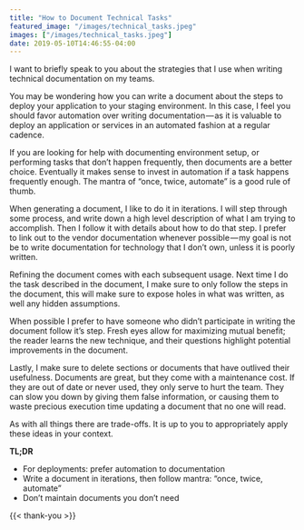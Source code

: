 ```yaml
---
title: "How to Document Technical Tasks"
featured_image: "/images/technical_tasks.jpeg"
images: ["/images/technical_tasks.jpeg"]
date: 2019-05-10T14:46:55-04:00
---
```


I want to briefly speak to you about the strategies that I use when writing technical documentation on my teams.

You may be wondering how you can write a document about the steps to deploy your application to your staging environment. In this case, I feel you should favor automation over writing documentation — as it is valuable to deploy an application or services in an automated fashion at a regular cadence.

If you are looking for help with documenting environment setup, or performing tasks that don’t happen frequently, then documents are a better choice. Eventually it makes sense to invest in automation if a task happens frequently enough. The mantra of “once, twice, automate” is a good rule of thumb.

When generating a document, I like to do it in iterations. I will step through some process, and write down a high level description of what I am trying to accomplish. Then I follow it with details about how to do that step. I prefer to link out to the vendor documentation whenever possible — my goal is not be to write documentation for technology that I don’t own, unless it is poorly written.

Refining the document comes with each subsequent usage. Next time I do the task described in the document, I make sure to only follow the steps in the document, this will make sure to expose holes in what was written, as well any hidden assumptions.

When possible I prefer to have someone who didn’t participate in writing the document follow it’s step. Fresh eyes allow for maximizing mutual benefit; the reader learns the new technique, and their questions highlight potential improvements in the document.

Lastly, I make sure to delete sections or documents that have outlived their usefulness. Documents are great, but they come with a maintenance cost. If they are out of date or never used, they only serve to hurt the team. They can slow you down by giving them false information, or causing them to waste precious execution time updating a document that no one will read.

As with all things there are trade-offs. It is up to you to appropriately apply these ideas in your context.

**TL;DR**

- For deployments: prefer automation to documentation
- Write a document in iterations, then follow mantra: “once, twice, automate”
- Don’t maintain documents you don’t need

{{< thank-you >}}
